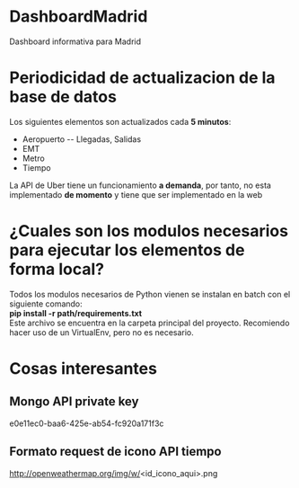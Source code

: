 # DashboardMadrid
Dashboard informativa para Madrid

# Periodicidad de actualizacion de la base de datos
Los siguientes elementos son actualizados cada **5 minutos**:
* Aeropuerto -- Llegadas, Salidas
* EMT
* Metro
* Tiempo

La API de Uber tiene un funcionamiento **a demanda**, por tanto, no esta implementado **de momento** y tiene que ser implementado en la web

# ¿Cuales son los modulos necesarios para ejecutar los elementos de forma local?
Todos los modulos necesarios de Python vienen se instalan en batch con el siguiente comando: \
**pip install -r path/requirements.txt** \
Este archivo se encuentra en la carpeta principal del proyecto. Recomiendo hacer uso de un VirtualEnv, pero no es necesario.

# Cosas interesantes

## Mongo API private key
e0e11ec0-baa6-425e-ab54-fc920a171f3c

## Formato request de icono API tiempo
http://openweathermap.org/img/w/<id_icono_aqui>.png
